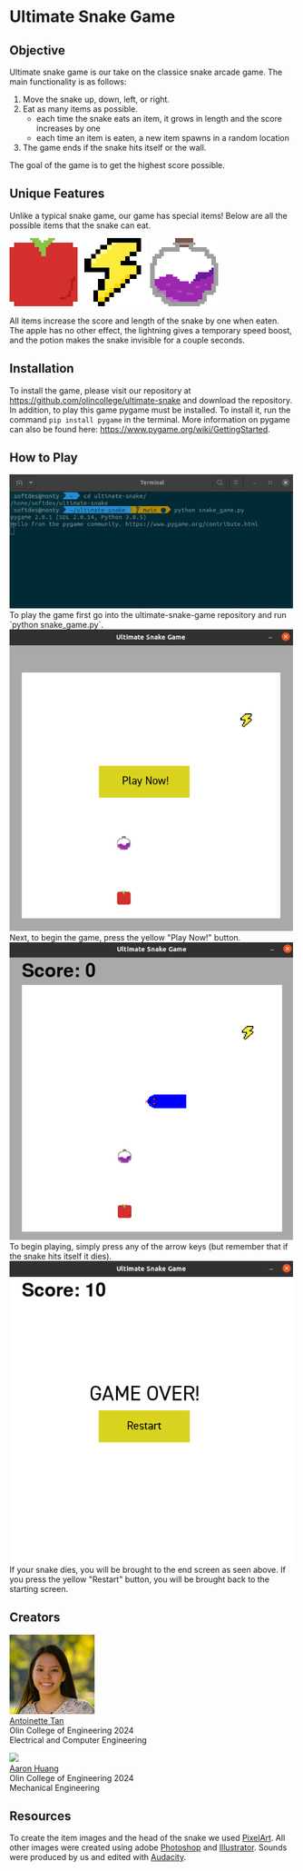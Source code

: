 # Ultimate Snake Game

## Objective

Ultimate snake game is our take on the classice snake arcade game. The main functionality is as follows:

1. Move the snake up, down, left, or right.
2. Eat as many items as possible.
    - each time the snake eats an item, it grows in length and the score increases by one
    - each time an item is eaten, a new item spawns in a random location
3. The game ends if the snake hits itself or the wall.

The goal of the game is to get the highest score possible. 

## Unique Features

Unlike a typical snake game, our game has special items! Below are all the possible items that the snake can eat.

<img src="images/big_apple.png" width="120"/>  <img src="images/big_lightning.png" width="120"/>  <img src="images/big_potion.png" width="120"/> 

All items increase the score and length of the snake by one when eaten. The apple has no other effect, the lightning gives a temporary speed boost, and the potion makes the snake invisible for a couple seconds.

## Installation

To install the game, please visit our repository at https://github.com/olincollege/ultimate-snake and download the repository. In addition, to play this game pygame must be installed. To install it, run the command `pip install pygame` in the terminal. More information on pygame can also be found here: https://www.pygame.org/wiki/GettingStarted.


## How to Play

<img src="images/game_terminal.png" width="500"/>
To play the game first go into the ultimate-snake-game repository and run `python snake_game.py`.

<img src="images/game_start.png" width="500"/> 
Next, to begin the game, press the yellow "Play Now!" button.

<img src="images/game_playing.png" width="500"/> 
To begin playing, simply press any of the arrow keys (but remember that if the snake hits itself it dies).

<img src="images/game_end.png" width="500"/> 
If your snake dies, you will be brought to the end screen as seen above. If you press the yellow "Restart" button, you will be brought back to the starting screen.

## Creators

<img src="images/antoinette_pic.jpg" width="150"/>\
<a href="https://www.linkedin.com/in/antoinette-tan/">Antoinette Tan</a>\
Olin College of Engineering 2024\
Electrical and Computer Engineering

<img src="images/aaron_pic.jpg" width="150"/>\
<a href="https://www.linkedin.com/in/aaron-huang1/">Aaron Huang</a>\
Olin College of Engineering 2024\
Mechanical Engineering

## Resources

To create the item images and the head of the snake we used [PixelArt](https://www.pixilart.com/). All other images were created using adobe [Photoshop](https://www.adobe.com/products/photoshop.html) and [Illustrator](https://www.adobe.com/products/illustrator.html). Sounds were produced by us and edited with [Audacity](https://www.audacityteam.org/).
